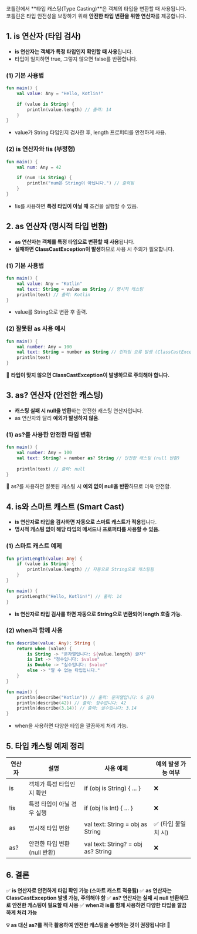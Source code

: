 
코틀린에서 **타입 캐스팅(Type Casting)**은 객체의 타입을 변환할 때 사용됩니다. 코틀린은 타입 안전성을 보장하기 위해 **안전한 타입 변환을 위한 연산자**를 제공합니다.

## 1. is 연산자 (타입 검사)

- **is 연산자는 객체가 특정 타입인지 확인할 때 사용**됩니다.
- 타입이 일치하면 true, 그렇지 않으면 false를 반환합니다.

### (1) 기본 사용법

```kotlin
fun main() {
    val value: Any = "Hello, Kotlin!"

    if (value is String) {
        println(value.length) // 출력: 14
    }
}
```

- value가 String 타입인지 검사한 후, length 프로퍼티를 안전하게 사용.

### (2) is 연산자와 !is (부정형)

```kotlin
fun main() {
    val num: Any = 42

    if (num !is String) {
        println("num은 String이 아닙니다.") // 출력됨
    }
}
```

- !is를 사용하면 **특정 타입이 아닐 때** 조건을 실행할 수 있음.

## 2. as 연산자 (명시적 타입 변환)

- **as 연산자는 객체를 특정 타입으로 변환할 때 사용**됩니다.
- **실패하면 ClassCastException이 발생**하므로 사용 시 주의가 필요합니다.

### (1) 기본 사용법

```kotlin
fun main() {
    val value: Any = "Kotlin"
    val text: String = value as String // 명시적 캐스팅
    println(text) // 출력: Kotlin
}
```

- value를 String으로 변환 후 출력.

### (2) 잘못된 as 사용 예시

```kotlin
fun main() {
    val number: Any = 100
    val text: String = number as String // 런타임 오류 발생 (ClassCastException)
    println(text)
}
```

🚫 **타입이 맞지 않으면 ClassCastException이 발생하므로 주의해야 합니다.**

## 3. as? 연산자 (안전한 캐스팅)

- **캐스팅 실패 시 null을 반환**하는 안전한 캐스팅 연산자입니다.
- as 연산자와 달리 **예외가 발생하지 않음**.

### (1) as?를 사용한 안전한 타입 변환

```kotlin
fun main() {
    val number: Any = 100
    val text: String? = number as? String // 안전한 캐스팅 (null 반환)
    
    println(text) // 출력: null
}
```

🚀 as?를 사용하면 잘못된 캐스팅 시 **예외 없이 null을 반환**하므로 더욱 안전함.

## 4. is와 스마트 캐스트 (Smart Cast)

- **is 연산자로 타입을 검사하면 자동으로 스마트 캐스트가 적용**됩니다.
- **명시적 캐스팅 없이 해당 타입의 메서드나 프로퍼티를 사용할 수 있음.**

### (1) 스마트 캐스트 예제

```kotlin
fun printLength(value: Any) {
    if (value is String) {
        println(value.length) // 자동으로 String으로 캐스팅됨
    }
}

fun main() {
    printLength("Hello, Kotlin!") // 출력: 14
}
```

- **is 연산자로 타입 검사를 하면 자동으로 String으로 변환되어 length 호출 가능**.

### (2) when과 함께 사용

```kotlin
fun describe(value: Any): String {
    return when (value) {
        is String -> "문자열입니다: ${value.length} 글자"
        is Int -> "정수입니다: $value"
        is Double -> "실수입니다: $value"
        else -> "알 수 없는 타입입니다."
    }
}

fun main() {
    println(describe("Kotlin")) // 출력: 문자열입니다: 6 글자
    println(describe(42)) // 출력: 정수입니다: 42
    println(describe(3.14)) // 출력: 실수입니다: 3.14
}
```

- when을 사용하면 다양한 타입을 깔끔하게 처리 가능.

## 5. 타입 캐스팅 예제 정리

| **연산자** | **설명**              | **사용 예제**                          | **예외 발생 가능 여부** |
| ------- | ------------------- | ---------------------------------- | --------------- |
| is      | 객체가 특정 타입인지 확인      | if (obj is String) { ... }         | ❌               |
| !is     | 특정 타입이 아닐 경우 실행     | if (obj !is Int) { ... }           | ❌               |
| as      | 명시적 타입 변환           | val text: String = obj as String   | ✅ (타입 불일치 시)    |
| as?     | 안전한 타입 변환 (null 반환) | val text: String? = obj as? String | ❌               |

## 6. 결론

✅ **is 연산자로 안전하게 타입 확인 가능 (스마트 캐스트 적용됨)**
✅ **as 연산자는 ClassCastException 발생 가능, 주의해야 함**
✅ **as? 연산자는 실패 시 null 반환하므로 안전한 캐스팅이 필요할 때 사용**
✅ **when과 is를 함께 사용하면 다양한 타입을 깔끔하게 처리 가능**

**💡 as 대신 as?를 적극 활용하여 안전한 캐스팅을 수행하는 것이 권장됩니다! 🚀**
